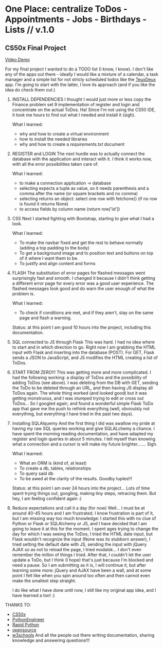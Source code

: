 # One Place: centralize ToDos - Appointments - Jobs - Birthdays - Lists // v.1.0
## CS50x Final Project

[Video Demo](https://youtu.be/2DKeyi2YDGA)

For my final project I wanted to do a TODO list (I know, I know). I don't like any of the apps out there - ideally I would like a mixture of a calendar, a task manager and a simple list for not stricly scheduled todos like the [TeuxDeux](https://teuxdeux.com/) app. I'm going to start with the latter, I love its approach (and if you like the idea do check them out.)

1. INSTALL DEPENDENCIES
    I thought I would just more or less copy the Finance problem set 9 implementation of register and login and concentrate on the actual ToDos. Ha! Since I'm not using the CS50 IDE, it took me hours to find out what I needed and install it (sigh).

    What I learned:
    * why and how to create a virtual environment
    * how to install the needed libraries
    * why and how to create a _requirements.txt_ document

2. REGISTER and LOGIN
    The next hurdle was to actually connect the database with the application and interact with it. I think it works now, with all the error possibilities taken care of.

    What I learned:
    * to make a connection application -> database
    * selecting expects a tuple as value, so it needs parenthesis and a comma after the name (or square brackets and no comma)
    * selecting returns an object: select one row with fetchone() (if no row is found it returns None)
    * to access fields by column name (_return row\['id']_)

3. CSS
    Next I started fighting with Bootstrap, starting to give what I had a look.

    What I learned:
    * To make the navbar fixed and get the rest to behave normally (adding a top padding to the body)
    * To get a background image and to position text and buttons on top of it where I want them to be.
    * To justify and align content and forms

4. FLASH
    The substitution of error pages for flashed messages went surprisingly fast and smooth. I changed it because I didn't think getting a different error page for every error was a good user experience. The flashed messages look good and do warn the user enough of what the problem is.

    What I learned:
    * To check if conditions are met, and if they aren't, stay on the same page and flash a warning.

    Status: at this point I am good 10 hours into the project, including this documentation.

5. SQL connected to JS through Flask
    This was hard. I had no idea where to start and in which direction to go. Right now I am grabbing the HTML input with Flask and inserting into the database (POST). For GET, Flask sends a JSON to JavaScript, and JS modifies the HTML creating a list of ToDos.

6. START FROM ZERO!!!
    This was getting more and more complicated. I had the following working: a display of ToDos and the possibility of adding ToDos (see above). I was deleting from the DB with GET, sending the ToDo to be deleted through an URL, and then having JS display all ToDos again. The whole thing worked (and looked good) but it was getting monstruous, and I was stumped trying to edit or cross out ToDos...
    So I googled again, and found a wonderful simple Flask ToDo app that gave me the push to rethink everything (well, obvioulsly not everything, but everything I have tried in the past two days).

7. Installing SQLAlquemy
    And the first thing I did was swallow my pride at having my raw SQL queries working and give SQLALchemy a chance. I have spent the morning reading documentation, and have adapted my register and login queries in about 5 minutes. I tell myself than knowing what a connection and a cursor is will make my future brighter....... Sigh.

    What I learned:
    * What an ORM is (kind of, at least)
    * To create a db, tables, relationships
    * To query said db
    * To be awed at the clarity of the results. Goodby tuples!!!

    Status: at this point I am over 24 hours into the project... Lots of time spent trying things out, googling, making tiny steps, retracing them. But hey, I am feeling confident again :)

8. Reduce expectations and call it a day (for now)
    Well... I must be at around 40-45 hours and I am frustrated. I know frustration is part of it, but I am missing way too much knowledge: I started this with no clue of Python or Flask or SQLAlchemy or JS, and I have decided that I am going to leave it at this for the moment.
    I spent ages trying to change the day for which I was seeing the ToDos, I tried the HTML date input, but Flask wouldn't recognize the input (None was its stubborn answer), I tried setting the default date with JS, sending the input with jQuery AJAX so as not to reload the page, I tried modalsk... I don't even remember the millon of things I tried. After that, I couldn't let the user update a ToDo, but I think (I hope) that's just because I'm blocked and need a pause. So I am submitting as it is, I will continue it, but after learning some more: jQuery and AJAX have been a wall, and at some point I felt like when you spin around too often and then cannot even make the smallest step straight.

    I do like what I have done until now, I still like my original app idea, and I have learned a ton! :)

THANKS TO:
- [CS50x](https://cs50.harvard.edu/college/2021/spring/)
- [PythonEngineer](https://www.python-engineer.com/posts/flask-todo-app/)
- [Rapid Python](https://rapidpython.com/build-application-using-python-flask-heroku-tailwind/)
- [opensource](https://opensource.com/article/18/4/flask)
- [w3schools](https://www.w3schools.com)
And all the people out there writing documentation, sharing knowledge and answering questions!!!
